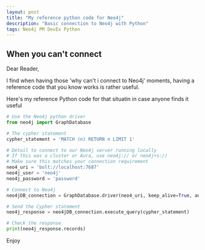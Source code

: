 ```yaml
---
layout: post
title: "My reference python code for Neo4j"
description: "Basic connection to Neo4j with Python"
tags: Neo4j PM DevEx Python
---
```


## When you can't connect

Dear Reader,

I find when having those 'why can't i connect to Neo4j' moments, having a reference code that you know works is rather useful.

Here's my reference Python code for that situatin in case anyone finds it useful

```Python
# Use the Neo4j python driver
from neo4j import GraphDatabase

# The cypher statement
cypher_statement = 'MATCH (n) RETURN n LIMIT 1'

# Detail to connect to our Neo4j server running locally
# If this was a cluster or Aura, use neo4j:// or neo4j+s://
# Make sure this matches your connection requirement
neo4_uri = 'bolt://localhost:7687'
neo4j_user = 'neo4j'
neo4j_password = 'password'

# Connect to Neo4j
neo4jDB_connection = GraphDatabase.driver(neo4_uri, keep_alive=True, auth=(neo4j_user, neo4j_password))

# Send the Cypher statement
neo4j_response = neo4jDB_connection.execute_query(cypher_statement)

# Check the response
print(neo4j_response.records)
```

Enjoy
